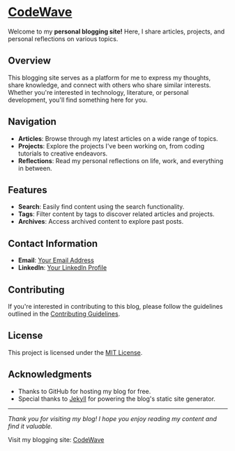 # [CodeWave](https://rah00l.github.io/)

Welcome to my **personal blogging site!** Here, I share articles, projects, and personal reflections on various topics.

## Overview

This blogging site serves as a platform for me to express my thoughts, share knowledge, and connect with others who share similar interests. Whether you're interested in technology, literature, or personal development, you'll find something here for you.

## Navigation

- **Articles**: Browse through my latest articles on a wide range of topics.
- **Projects**: Explore the projects I've been working on, from coding tutorials to creative endeavors.
- **Reflections**: Read my personal reflections on life, work, and everything in between.

## Features

- **Search**: Easily find content using the search functionality.
- **Tags**: Filter content by tags to discover related articles and projects.
- **Archives**: Access archived content to explore past posts.

## Contact Information

- **Email**: [Your Email Address](mailto:rahulpatil2387@gmail.com)
- **LinkedIn**: [Your LinkedIn Profile](https://www.linkedin.com/in/rahulpatil2387)


## Contributing

If you're interested in contributing to this blog, please follow the guidelines outlined in the [Contributing Guidelines](CONTRIBUTING.md).

## License

This project is licensed under the [MIT License](LICENSE).

## Acknowledgments

- Thanks to GitHub for hosting my blog for free.
- Special thanks to [Jekyll](https://jekyllrb.com/) for powering the blog's static site generator.

---

_Thank you for visiting my blog! I hope you enjoy reading my content and find it valuable._


Visit my blogging site: [CodeWave](https://rah00l.github.io/)




